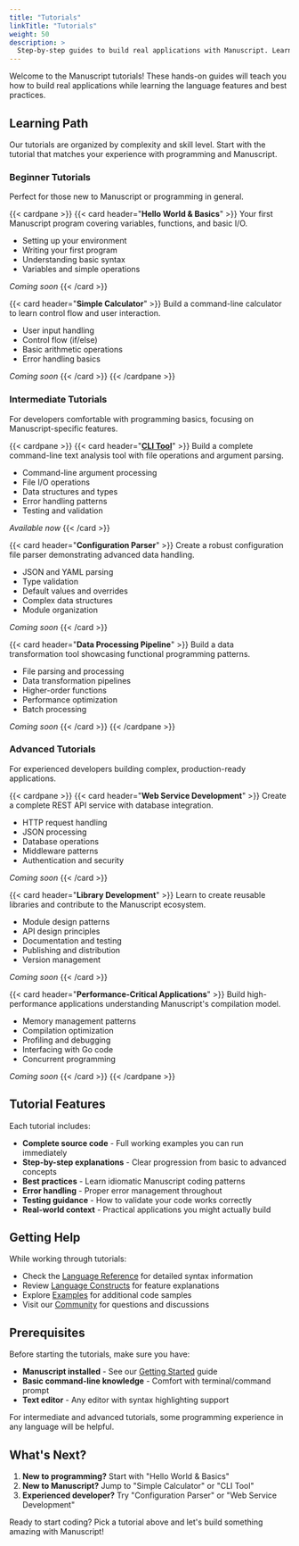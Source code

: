 ```yaml
---
title: "Tutorials"
linkTitle: "Tutorials"
weight: 50
description: >
  Step-by-step guides to build real applications with Manuscript. Learn through practical examples from beginner to advanced levels.
---
```


Welcome to the Manuscript tutorials! These hands-on guides will teach you how to build real applications while learning the language features and best practices.

## Learning Path

Our tutorials are organized by complexity and skill level. Start with the tutorial that matches your experience with programming and Manuscript.

### Beginner Tutorials
Perfect for those new to Manuscript or programming in general.

{{< cardpane >}}
{{< card header="**Hello World & Basics**" >}}
Your first Manuscript program covering variables, functions, and basic I/O.
- Setting up your environment
- Writing your first program  
- Understanding basic syntax
- Variables and simple operations

*Coming soon*
{{< /card >}}

{{< card header="**Simple Calculator**" >}}
Build a command-line calculator to learn control flow and user interaction.
- User input handling
- Control flow (if/else)
- Basic arithmetic operations
- Error handling basics

*Coming soon*
{{< /card >}}
{{< /cardpane >}}

### Intermediate Tutorials
For developers comfortable with programming basics, focusing on Manuscript-specific features.

{{< cardpane >}}
{{< card header="**[CLI Tool](cli-tool)**" >}}
Build a complete command-line text analysis tool with file operations and argument parsing.
- Command-line argument processing
- File I/O operations
- Data structures and types
- Error handling patterns
- Testing and validation

*Available now*
{{< /card >}}

{{< card header="**Configuration Parser**" >}}
Create a robust configuration file parser demonstrating advanced data handling.
- JSON and YAML parsing
- Type validation
- Default values and overrides
- Complex data structures
- Module organization

*Coming soon*
{{< /card >}}

{{< card header="**Data Processing Pipeline**" >}}
Build a data transformation tool showcasing functional programming patterns.
- File parsing and processing
- Data transformation pipelines
- Higher-order functions
- Performance optimization
- Batch processing

*Coming soon*
{{< /card >}}
{{< /cardpane >}}

### Advanced Tutorials
For experienced developers building complex, production-ready applications.

{{< cardpane >}}
{{< card header="**Web Service Development**" >}}
Create a complete REST API service with database integration.
- HTTP request handling
- JSON processing
- Database operations
- Middleware patterns
- Authentication and security

*Coming soon*
{{< /card >}}

{{< card header="**Library Development**" >}}
Learn to create reusable libraries and contribute to the Manuscript ecosystem.
- Module design patterns
- API design principles
- Documentation and testing
- Publishing and distribution
- Version management

*Coming soon*
{{< /card >}}

{{< card header="**Performance-Critical Applications**" >}}
Build high-performance applications understanding Manuscript's compilation model.
- Memory management patterns
- Compilation optimization
- Profiling and debugging
- Interfacing with Go code
- Concurrent programming

*Coming soon*
{{< /card >}}
{{< /cardpane >}}

## Tutorial Features

Each tutorial includes:

- **Complete source code** - Full working examples you can run immediately
- **Step-by-step explanations** - Clear progression from basic to advanced concepts  
- **Best practices** - Learn idiomatic Manuscript coding patterns
- **Error handling** - Proper error management throughout
- **Testing guidance** - How to validate your code works correctly
- **Real-world context** - Practical applications you might actually build

## Getting Help

While working through tutorials:

- Check the [Language Reference](/docs/reference) for detailed syntax information
- Review [Language Constructs](/docs/constructs) for feature explanations
- Explore [Examples](/docs/examples) for additional code samples
- Visit our [Community](/community) for questions and discussions

## Prerequisites

Before starting the tutorials, make sure you have:

- **Manuscript installed** - See our [Getting Started](/docs/getting-started) guide
- **Basic command-line knowledge** - Comfort with terminal/command prompt
- **Text editor** - Any editor with syntax highlighting support

For intermediate and advanced tutorials, some programming experience in any language will be helpful.

## What's Next?

1. **New to programming?** Start with "Hello World & Basics"
2. **New to Manuscript?** Jump to "Simple Calculator" or "CLI Tool"  
3. **Experienced developer?** Try "Configuration Parser" or "Web Service Development"

Ready to start coding? Pick a tutorial above and let's build something amazing with Manuscript!